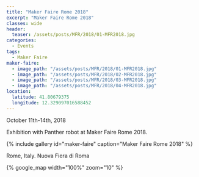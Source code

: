 ```yaml
---
title: "Maker Faire Rome 2018"
excerpt: "Maker Faire Rome 2018"
classes: wide
header:
  teaser: /assets/posts/MFR/2018/01-MFR2018.jpg
categories:
  - Events
tags:
  - Maker Faire
maker-faire:
  - image_path: "/assets/posts/MFR/2018/01-MFR2018.jpg"
  - image_path: "/assets/posts/MFR/2018/02-MFR2018.jpg"
  - image_path: "/assets/posts/MFR/2018/03-MFR2018.jpg"
  - image_path: "/assets/posts/MFR/2018/04-MFR2018.jpg"
location:
  latitude: 41.80679375
  longitude: 12.329097016588452
---
```


October 11th-14th, 2018

Exhibition with Panther robot at Maker Faire Rome 2018.

{% include gallery id="maker-faire" caption="Maker Faire Rome 2018" %}

Rome, Italy. Nuova Fiera di Roma

{% google_map width="100%" zoom="10" %}